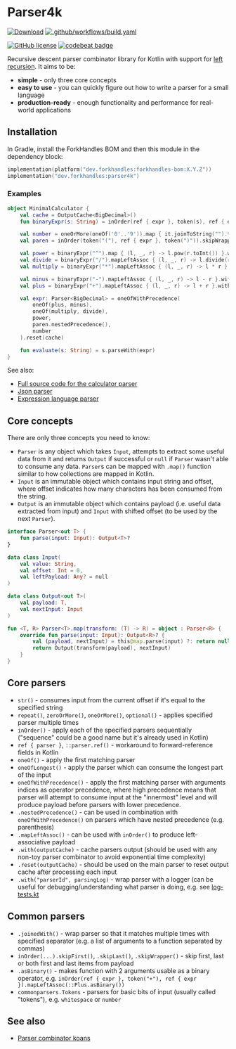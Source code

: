 # Parser4k

<a href="https://mvnrepository.com/artifact/dev.forkhandles"><img alt="Download" src="https://img.shields.io/maven-central/v/dev.forkhandles/forkhandles-bom"></a>
[![.github/workflows/build.yaml](https://github.com/fork-handles/forkhandles/actions/workflows/build.yaml/badge.svg)](https://github.com/fork-handles/forkhandles/actions/workflows/build.yaml)

<a href="http//www.apache.org/licenses/LICENSE-2.0"><img alt="GitHub license" src="https://img.shields.io/badge/license-Apache%20License%202.0-blue.svg?style=flat"></a>
<a href="https://codebeat.co/projects/github-com-fork-handles-forkhandles-trunk"><img alt="codebeat badge" src="https://codebeat.co/badges/5b369ed4-af27-46f4-ad9c-a307d900617e"></a>

Recursive descent parser combinator library for Kotlin with support for [left recursion](https://en.wikipedia.org/wiki/Left_recursion).
It aims to be:
- **simple** - only three core concepts
- **easy to use** - you can quickly figure out how to write a parser for a small language
- **production-ready** - enough functionality and performance for real-world applications

## Installation
In Gradle, install the ForkHandles BOM and then this module in the dependency block:
```kotlin
implementation(platform("dev.forkhandles:forkhandles-bom:X.Y.Z"))
implementation("dev.forkhandles:parser4k")
```
 
### Examples
```kotlin
object MinimalCalculator {
    val cache = OutputCache<BigDecimal>()
    fun binaryExpr(s: String) = inOrder(ref { expr }, token(s), ref { expr })

    val number = oneOrMore(oneOf('0'..'9')).map { it.joinToString("").toBigDecimal() }.with(cache)
    val paren = inOrder(token("("), ref { expr }, token(")")).skipWrapper().with(cache)

    val power = binaryExpr("^").map { (l, _, r) -> l.pow(r.toInt()) }.with(cache)
    val divide = binaryExpr("/").mapLeftAssoc { (l, _, r) -> l.divide(r) }.with(cache)
    val multiply = binaryExpr("*").mapLeftAssoc { (l, _, r) -> l * r }.with(cache)

    val minus = binaryExpr("-").mapLeftAssoc { (l, _, r) -> l - r }.with(cache)
    val plus = binaryExpr("+").mapLeftAssoc { (l, _, r) -> l + r }.with(cache)

    val expr: Parser<BigDecimal> = oneOfWithPrecedence(
        oneOf(plus, minus),
        oneOf(multiply, divide),
        power,
        paren.nestedPrecedence(),
        number
    ).reset(cache)

    fun evaluate(s: String) = s.parseWith(expr)
}
```
See also:
 - [Full source code for the calculator parser](src/test/kotlin/parser4k/examples/calculator.kt)
 - [Json parser](src/test/kotlin/parser4k/examples/json/json-parser.kt)
 - [Expression language parser](src/test/kotlin/parser4k/examples/expression-lang.kt)


## Core concepts
There are only three concepts you need to know:
 - `Parser` is any object which takes `Input`, attempts to extract some useful data from it and 
   returns `Output` if successful or `null` if `Parser` wasn't able to consume any data.
   `Parser`s can be mapped with `.map()` function similar to how collections are mapped in Kotlin.
 - `Input` is an immutable object which contains input string and offset, where offset indicates how many characters has been consumed from the string.
 - `Output` is an immutable object which contains payload (i.e. useful data extracted from input) and `Input` with shifted offset (to be used by the next `Parser`).
 
```kotlin
interface Parser<out T> {
    fun parse(input: Input): Output<T>?
}

data class Input(
    val value: String,
    val offset: Int = 0,
    val leftPayload: Any? = null
)

data class Output<out T>(
    val payload: T,
    val nextInput: Input
)

fun <T, R> Parser<T>.map(transform: (T) -> R) = object : Parser<R> {
    override fun parse(input: Input): Output<R>? {
        val (payload, nextInput) = this@map.parse(input) ?: return null
        return Output(transform(payload), nextInput)
    }
}
```

## Core parsers
 - `str()` - consumes input from the current offset if it's equal to the specified string
 - `repeat()`, `zeroOrMore()`, `oneOrMore()`, `optional()` - applies specified parser multiple times
 - `inOrder()` - apply each of the specified parsers sequentially ("sequence" could be a good name but it's already used in Kotlin)
 - `ref { parser }`, `::parser.ref()` - workaround to forward-reference fields in Kotlin
 - `oneOf()` - apply the first matching parser
 - `oneOfLongest()` - apply the parser which can consume the longest part of the input
 - `oneOfWithPrecedence()` - apply the first matching parser with arguments indices as operator precedence, 
   where high precedence means that parser will attempt to consume input at the "innermost" level and will produce payload before parsers with lower precedence.
 - `.nestedPrecedence()` - can be used in combination with `oneOfWithPrecedence()` on parsers which have nested precedence (e.g. parenthesis)
 - `.mapLeftAssoc()` - can be used with `inOrder()` to produce left-associative payload
 - `.with(outputCache)` - cache parsers output (should be used with any non-toy parser combinator to avoid exponential time complexity)
 - `.reset(outputCache)` - should be used on the main parser to reset output cache after processing each input
 - `.with("parserId", parsingLog)` - wrap parser with a logger (can be useful for debugging/understanding what parser is doing, e.g. see [log-tests.kt](src/test/kotlin/parser4k/log-tests.kt) 


## Common parsers
 - `.joinedWith()` - wrap parser so that it matches multiple times with specified separator (e.g. a list of arguments to a function separated by commas)
 - `inOrder(...).skipFirst()`, `.skipLast()`, `.skipWrapper()` - skip first, last or both first and last items from payload
 - `.asBinary()` - makes function with 2 arguments usable as a binary operator, 
   e.g. `inOrder(ref { expr }, token("+"), ref { expr }).mapLeftAssoc(::Plus.asBinary())`
 - `commonparsers.Tokens` - parsers for basic bits of input (usually called "tokens"), e.g. `whitespace` or `number`


## See also
 - [Parser combinator koans](https://github.com/dkandalov/parser-combinator-koans)
